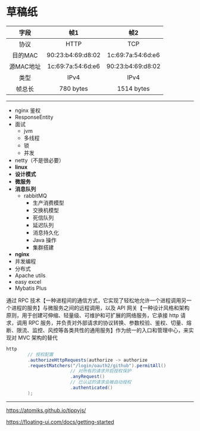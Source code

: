 # 草稿纸



|   字段   |         帧1        |         帧2        |
| :----: | :---------------: | :---------------: |
|   协议   |        HTTP       |        TCP        |
|  目的MAC | 90:23:b4:69:d8:02 | 1c:69:7a:54:6d:e6 |
| 源MAC地址 | 1c:69:7a:54:6d:e6 | 90:23:b4:69:d8:02 |
|   类型   |        IPv4       |        IPv4       |
|   帧总长  |     780 bytes     |     1514 bytes    |

***



* nginx 鉴权
* ResponseEntity
* 面试
  * jvm
  * 多线程
  * 锁
  * 并发
* netty（不是很必要）
* **linux**
* **设计模式**
* **微服务**
* **消息队列**
  * rabbitMQ
    * 生产消费模型
    * 交换机模型
    * 死信队列
    * 延迟队列
    * 消息持久化
    * Java 操作
    * 集群搭建
* **nginx**
* 并发编程
* 分布式
* Apache utils
* easy excel
* Mybatis Plus

通过 RPC 技术【一种进程间的通信方式，它实现了轻松地允许一个进程调用另一个进程的服务】与微服务之间的远程调用，以及 API 网关【一种设计风格和架构原则，用于创建可伸缩、轻量级、可维护和可扩展的网络服务，它承接 http 请求，调用 RPC 服务，并负责对外部请求的协议转换、参数校验、鉴权、切量、熔断、限流、监控、风控等各类共性的通用服务】作为统一的入口和管理中心，来实现对 MVC 架构的替代

```java
http
		// 授权配置
		.authorizeHttpRequests(authorize -> authorize
		.requestMatchers("/login/oauth2/github").permitAll()
						// 对所有的请求开启授权保护
						.anyRequest()
						// 已认证的请求会被自动授权
						.authenticated()
		);
```

***

https://atomiks.github.io/tippyjs/

https://floating-ui.com/docs/getting-started
